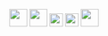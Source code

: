 <img height="32" width="32" src="https://cdn.jsdelivr.net/npm/simple-icons@v3/icons/discord.svg" />
<img height="32" width="32" src="https://unpkg.com/simple-icons@v3/icons/discord.svg" />
<img height="24" width="24" src="https://cdn.jsdelivr.net/npm/simple-icons@v3/icons/twitter.svg" />
<img height="24" width="24" src="https://cdn.jsdelivr.net/npm/simple-icons@v3/icons/youtube.svg" />
<img height="32" width="32" src="https://unpkg.com/simple-icons@v3/icons/youtube.svg" />
